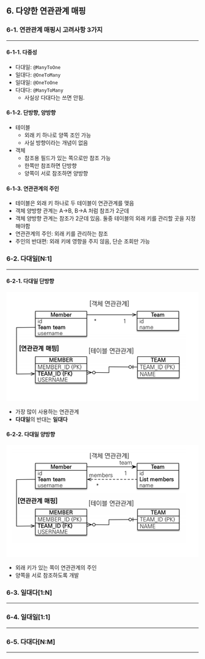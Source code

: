 ## 6. 다양한 연관관계 매핑

### 6-1. 연관관계 매핑시 고려사항 3가지

___

#### 6-1-1. 다중성

- 다대일: `@ManyToOne`
- 일대다: `@OneToMany`
- 일대일: `@OneToOne`
- 다대다: `@ManyToMany`
    - 사실상 다대다는 쓰면 안됨.

#### 6-1-2. 단방향, 양방향

- 테이블
    - 외래 키 하나로 양쪽 조인 가능
    - 사실 방향이라는 개념이 없음
- 객체
    - 참조용 필드가 있는 쪽으로만 참조 가능
    - 한쪽만 참조하면 단방향
    - 양쪽이 서로 참조하면 양방향

#### 6-1-3. 연관관계의 주인

- 테이블은 외래 키 하나로 두 테이블이 연관관계를 맺음
- 객체 양방향 관계는 A->B, B->A 처럼 참조가 2군데
- 객체 양방향 관계는 참조가 2군데 있음. 둘중 테이블의 외래 키를 관리할 곳을 지정해야함
- 연관관계의 주인: 외래 키를 관리하는 참조
- 주인의 반대편: 외래 키에 영향을 주지 않음, 단순 조회만 가능

### 6-2. 다대일[N:1]

___

#### 6-2-1. 다대일 단방향

![다대일 단방향](../Img/06.다양한_연관관계_매핑/다대일단방향.png)

- 가장 많이 사용하는 연관관계
- **다대일**의 반대는 **일대다**

#### 6-2-2. 다대일 양방향

![다대일 양방향](../Img/06.다양한_연관관계_매핑/다대일양방향.png)

- 외래 키가 있는 쪽이 연관관계의 주인
- 양쪽을 서로 참조하도록 개발

### 6-3. 일대다[1:N]

___

### 6-4. 일대일[1:1]

___

### 6-5. 다대다[N:M]

___